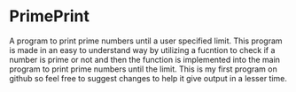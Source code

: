 # PrimePrint
A program to print prime numbers until a user specified limit.
This program is made in an easy to understand way by utilizing a fucntion to check if a number is prime or not and then the function is 
implemented into the main program to print prime numbers until the limit.
This is my first program on github so feel free to suggest changes to help it give output in a lesser time. 

